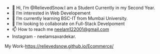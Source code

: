 - 👋 Hi, I’m @RelievedSnow.I am a Student Currently in my Second Year. 
- 👀 I’m interested in Web Developement
- 🌱 I’m currently learning BSC-IT from Mumbai University.
- 💞️ I’m looking to collaborate on Full-Stack Develpoment
- 📫 How to reach me neelam122001@gmail.com
- Instagram - neelamsavardekar.


My Work-https://relievedsnow.github.io/Ecommerce/
<!---
RelievedSnow/RelievedSnow is a ✨ special ✨ repository because its `README.md` (this file) appears on your GitHub profile.
You can click the Preview link to take a look at your changes.
--->

